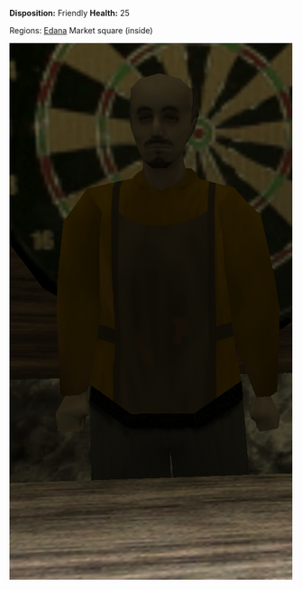 **Disposition:** Friendly
**Health:** 25

Regions:
	[Edana](../../Regions/Edana.md)
		Market square (inside)


![](../../articleassets/npc/npc-bertold.png)